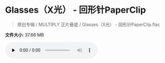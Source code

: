 # Glasses（X光） - 回形针PaperClip

> 原创专辑 / MULTIPLY 正片叠底 / Glasses（X光） - 回形针PaperClip.flac

**文件大小**: 37.66 MB

<audio preload="none" controls><source src="https://file.hsyhx.top/archive/原创专辑/MULTIPLY_正片叠底/Glasses（X光） - 回形针PaperClip.flac" type="audio/mpeg">您的浏览器不支持此音频格式</audio>
